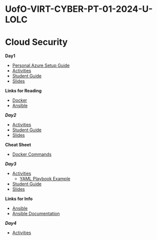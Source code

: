 # UofO-VIRT-CYBER-PT-01-2024-U-LOLC


# Cloud Security

**__Day1__**
- [Personal Azure Setup Guide](https://docs.google.com/document/d/1gs_09b7eotl7hzTL82xlqPt-OwOd0aWA78qcQxtMr6Y/edit)
- [Activities](https://git.bootcampcontent.com/University-of-Oregon/UofO-VIRT-CYBER-PT-01-2024-U-LOLC/-/tree/main/13-Cloud-Security/1/Activities?ref_type=heads)
- [Student Guide](https://git.bootcampcontent.com/University-of-Oregon/UofO-VIRT-CYBER-PT-01-2024-U-LOLC/-/blob/main/13-Cloud-Security/1/StudentGuide.md?ref_type=heads)
- [Slides](https://docs.google.com/presentation/d/1BXXef7gu-zGBBgGYenxVe0KL6kkc2Yql9QRkFoxyclE/)

**Links for Reading**
- [Docker](https://www.docker.com/)
- [Ansible](https://www.ansible.com/)

**_Day2_**
- [Activities](https://git.bootcampcontent.com/University-of-Oregon/UofO-VIRT-CYBER-PT-01-2024-U-LOLC/-/tree/main/13-Cloud-Security/2/Activities?ref_type=heads)
- [Student Guide](https://git.bootcampcontent.com/University-of-Oregon/UofO-VIRT-CYBER-PT-01-2024-U-LOLC/-/blob/main/13-Cloud-Security/2/StudentGuide.md?ref_type=heads)
- [Slides](https://docs.google.com/presentation/d/1nsN12hXByXxbcZh73ODEJSBV5lfiP6IhEQQxuNimTDg/)

****Cheat Sheet****
- [Docker Commands](https://git.bootcampcontent.com/University-of-Oregon/UofO-VIRT-CYBER-PT-01-2024-U-LOLC/-/blob/main/13-Cloud-Security/DockerCheatSheet.md)

**_Day3_**
- [Activities](https://git.bootcampcontent.com/University-of-Oregon/UofO-VIRT-CYBER-PT-01-2024-U-LOLC/-/tree/main/13-Cloud-Security/3/Activities?ref_type=heads)
    - [YAML Playbook Example](https://git.bootcampcontent.com/University-of-Oregon/UofO-VIRT-CYBER-PT-01-2024-U-LOLC/-/blob/main/13-Cloud-Security/3/Activities/03_Ansible_Playbooks/Unsolved/playbook_example.yml)
- [Student Guide](https://git.bootcampcontent.com/University-of-Oregon/UofO-VIRT-CYBER-PT-01-2024-U-LOLC/-/blob/main/13-Cloud-Security/3/StudentGuide.md?ref_type=heads)
- [Slides](https://docs.google.com/presentation/d/1A0vwOnMe6k2ANHCgw69XJFn_TD9l5dBA23ToKmiO6lM/)

**Links for Info**
- [Ansible](https://docs.ansible.com/)
- [Ansible Documentation](https://docs.ansible.com/ansible/latest/collections/ansible/builtin/apt_module.html)

**_Day4_**
- [Activities](https://git.bootcampcontent.com/University-of-Oregon/UofO-VIRT-CYBER-PT-01-2024-U-LOLC/-/tree/main/13-Cloud-Security/4/Activities?ref_type=heads)
